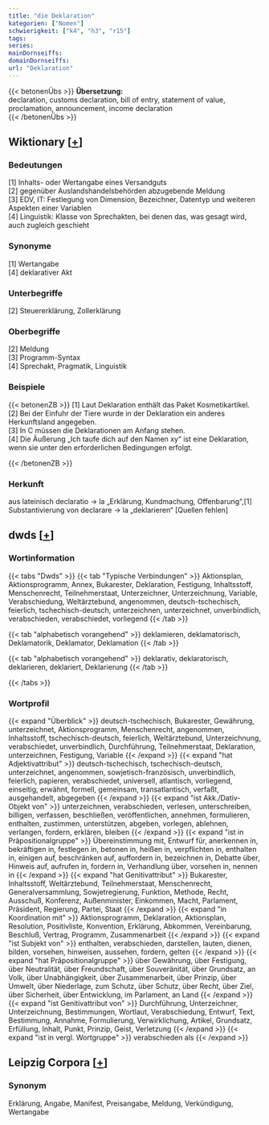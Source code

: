 ```yaml
---
title: "die Deklaration"
kategorien: ["Nomen"]
schwierigkeit: ["k4", "h3", "r15"]
tags:
series:
mainDornseiffs:
domainDornseiffs:
url: "Deklaration"
---
```


{{< betonenÜbs >}}
**Übersetzung:**  
declaration, customs declaration, bill of entry, statement of value, proclamation, announcement, income declaration  
{{< /betonenÜbs >}}

## Wiktionary [[+](https://de.wiktionary.org/wiki/Deklaration)]

### Bedeutungen
[1] Inhalts- oder Wertangabe eines Versandguts  
[2] gegenüber Auslandshandelsbehörden abzugebende Meldung  
[3] EDV, IT: Festlegung von Dimension, Bezeichner, Datentyp und weiteren Aspekten einer Variablen  
[4] Linguistik: Klasse von Sprechakten, bei denen das, was gesagt wird, auch zugleich geschieht  

### Synonyme
[1] Wertangabe  
[4] deklarativer Akt  

### Unterbegriffe
[2] Steuererklärung, Zollerklärung  

### Oberbegriffe
[2] Meldung  
[3] Programm-Syntax  
[4] Sprechakt, Pragmatik, Linguistik  

### Beispiele
{{< betonenZB >}}
[1] Laut Deklaration enthält das Paket Kosmetikartikel.  
[2] Bei der Einfuhr der Tiere wurde in der Deklaration ein anderes Herkunftsland angegeben.  
[3] In C müssen die Deklarationen am Anfang stehen.  
[4] Die Äußerung „Ich taufe dich auf den Namen xy“ ist eine Deklaration, wenn sie unter den erforderlichen Bedingungen erfolgt.  

{{< /betonenZB >}}
### Herkunft
aus lateinisch declaratio → la „Erklärung, Kundmachung, Offenbarung“,[1] Substantivierung von declarare → la „deklarieren“ [Quellen fehlen]  



## dwds [[+](https://www.dwds.de/wb/Deklaration)]

### Wortinformation
{{< tabs "Dwds" >}}
{{< tab "Typische Verbindungen" >}}
Aktionsplan, Aktionsprogramm, Annex, Bukarester, Deklaration, Festigung, Inhaltsstoff, Menschenrecht, Teilnehmerstaat, Unterzeichner, Unterzeichnung, Variable, Verabschiedung, Weltärztebund, angenommen, deutsch-tschechisch, feierlich, tschechisch-deutsch, unterzeichnen, unterzeichnet, unverbindlich, verabschieden, verabschiedet, vorliegend
{{< /tab >}}

{{< tab "alphabetisch vorangehend" >}}
deklamieren, deklamatorisch, Deklamatorik, Deklamator, Deklamation
{{< /tab >}}

{{< tab "alphabetisch vorangehend" >}}
deklarativ, deklaratorisch, deklarieren, deklariert, Deklarierung
{{< /tab >}}

{{< /tabs >}}

### Wortprofil
{{< expand "Überblick" >}} deutsch-tschechisch, Bukarester, Gewährung, unterzeichnet, Aktionsprogramm, Menschenrecht, angenommen, Inhaltsstoff, tschechisch-deutsch, feierlich, Weltärztebund, Unterzeichnung, verabschiedet, unverbindlich, Durchführung, Teilnehmerstaat, Deklaration, unterzeichnen, Festigung, Variable {{< /expand >}}
{{< expand "hat Adjektivattribut" >}} deutsch-tschechisch, tschechisch-deutsch, unterzeichnet, angenommen, sowjetisch-französisch, unverbindlich, feierlich, papieren, verabschiedet, universell, atlantisch, vorliegend, einseitig, erwähnt, formell, gemeinsam, transatlantisch, verfaßt, ausgehandelt, abgegeben {{< /expand >}}
{{< expand "ist Akk./Dativ-Objekt von" >}} unterzeichnen, verabschieden, verlesen, unterschreiben, billigen, verfassen, beschließen, veröffentlichen, annehmen, formulieren, enthalten, zustimmen, unterstützen, abgeben, vorlegen, ablehnen, verlangen, fordern, erklären, bleiben {{< /expand >}}
{{< expand "ist in Präpositionalgruppe" >}} Übereinstimmung mit, Entwurf für, anerkennen in, bekräftigen in, festlegen in, betonen in, heißen in, verpflichten in, enthalten in, einigen auf, beschränken auf, auffordern in, bezeichnen in, Debatte über, Hinweis auf, aufrufen in, fordern in, Verhandlung über, vorsehen in, nennen in {{< /expand >}}
{{< expand "hat Genitivattribut" >}} Bukarester, Inhaltsstoff, Weltärztebund, Teilnehmerstaat, Menschenrecht, Generalversammlung, Sowjetregierung, Funktion, Methode, Recht, Ausschuß, Konferenz, Außenminister, Einkommen, Macht, Parlament, Präsident, Regierung, Partei, Staat {{< /expand >}}
{{< expand "in Koordination mit" >}} Aktionsprogramm, Deklaration, Aktionsplan, Resolution, Positivliste, Konvention, Erklärung, Abkommen, Vereinbarung, Beschluß, Vertrag, Programm, Zusammenarbeit {{< /expand >}}
{{< expand "ist Subjekt von" >}} enthalten, verabschieden, darstellen, lauten, dienen, bilden, vorsehen, hinweisen, aussehen, fordern, gelten {{< /expand >}}
{{< expand "hat Präpositionalgruppe" >}} über Gewährung, über Festigung, über Neutralität, über Freundschaft, über Souveränität, über Grundsatz, an Volk, über Unabhängigkeit, über Zusammenarbeit, über Prinzip, über Umwelt, über Niederlage, zum Schutz, über Schutz, über Recht, über Ziel, über Sicherheit, über Entwicklung, im Parlament, an Land {{< /expand >}}
{{< expand "ist Genitivattribut von" >}} Durchführung, Unterzeichner, Unterzeichnung, Bestimmungen, Wortlaut, Verabschiedung, Entwurf, Text, Bestimmung, Annahme, Formulierung, Verwirklichung, Artikel, Grundsatz, Erfüllung, Inhalt, Punkt, Prinzip, Geist, Verletzung {{< /expand >}}
{{< expand "ist in vergl. Wortgruppe" >}} verabschieden als {{< /expand >}}

## Leipzig Corpora [[+](https://corpora.uni-leipzig.de/en/res?word=Deklaration&corpusId=deu_newscrawl-public_2018)]


### Synonym
Erklärung, Angabe, Manifest, Preisangabe, Meldung, Verkündigung, Wertangabe

